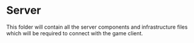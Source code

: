 # Server

This folder will contain all the server components and infrastructure files which will be required to connect with the game client.

